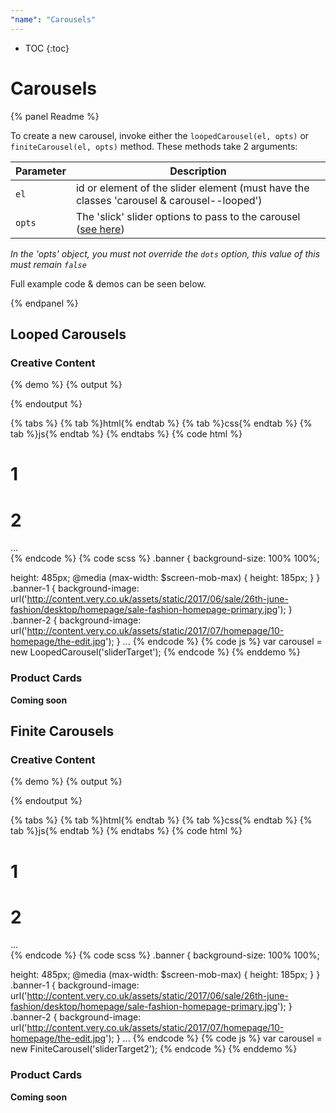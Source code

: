 ```yaml
---
"name": "Carousels"
---
```


* TOC
{:toc}

# Carousels

{% panel Readme %}

To create a new carousel, invoke either the `loopedCarousel(el, opts)` or `finiteCarousel(el, opts)` method. 
These methods take 2 arguments:

| Parameter | Description  |
|---|---|
| `el`  | id or element of the slider element (must have the classes 'carousel & carousel--looped')  |  
| `opts`  | The 'slick' slider options to pass to the carousel ([see here](http://kenwheeler.github.io/slick/))  |  

*In the 'opts' object, you must not override the `dots` option, this value of this must remain `false`*

Full example code & demos can be seen below.

{% endpanel %}

## Looped Carousels

### Creative Content

{% demo %}
{% output %}
<div class="demo-grid">
  <div class="carousel" id="sliderTarget">
    <div class="banner banner-1">
    </div>
    <div class="banner banner-2">
    </div>
    <div class="banner banner-3">
    </div>
    <div class="banner banner-4">
    </div>
    <div class="banner banner-5">
    </div>
    <div class="banner banner-6">
    </div>
    <div class="banner banner-7">
    </div>
  </div>
</div>  
{% endoutput %}

{% tabs %}
{% tab %}html{% endtab %}
{% tab %}css{% endtab %}
{% tab %}js{% endtab %}
{% endtabs %}
{% code html %}
<div class="carousel" id="sliderTarget">
    <div class="banner banner-1">
      <div class="content">
        <h1>1</h1>
      </div>
    </div>
    <div class="banner banner-2">
      <div class="content">
        <h1>2</h1>
      </div>
    </div>
    ...
</div>
{% endcode %}
{% code scss %}
.banner {
  background-size: 100% 100%;

  height: 485px;
  @media (max-width: $screen-mob-max) {
      height: 185px;
  }
}
.banner-1 {
  background-image: url('http://content.very.co.uk/assets/static/2017/06/sale/26th-june-fashion/desktop/homepage/sale-fashion-homepage-primary.jpg');
}
.banner-2 {
  background-image: url('http://content.very.co.uk/assets/static/2017/07/homepage/10-homepage/the-edit.jpg');
}
...
{% endcode %}
{% code js %}
var carousel = new LoopedCarousel('sliderTarget');
{% endcode %}
{% enddemo %}

### Product Cards

**Coming soon**

## Finite Carousels

### Creative Content

{% demo %}
{% output %}
<div class="demo-grid">
  <div class="carousel" id="sliderTarget2">
    <div class="banner banner-1">
    </div>
    <div class="banner banner-2">
    </div>
    <div class="banner banner-3">
    </div>
    <div class="banner banner-4">
    </div>
    <div class="banner banner-5">
    </div>
    <div class="banner banner-6">
    </div>
    <div class="banner banner-7">
    </div>
  </div>
</div>  
{% endoutput %}

{% tabs %}
{% tab %}html{% endtab %}
{% tab %}css{% endtab %}
{% tab %}js{% endtab %}
{% endtabs %}
{% code html %}
<div class="carousel" id="sliderTarget">
    <div class="banner banner-1">
      <div class="content">
        <h1>1</h1>
      </div>
    </div>
    <div class="banner banner-2">
      <div class="content">
        <h1>2</h1>
      </div>
    </div>
    ...
</div>
{% endcode %}
{% code scss %}
.banner {
  background-size: 100% 100%;

  height: 485px;
  @media (max-width: $screen-mob-max) {
      height: 185px;
  }
}
.banner-1 {
  background-image: url('http://content.very.co.uk/assets/static/2017/06/sale/26th-june-fashion/desktop/homepage/sale-fashion-homepage-primary.jpg');
}
.banner-2 {
  background-image: url('http://content.very.co.uk/assets/static/2017/07/homepage/10-homepage/the-edit.jpg');
}
...
{% endcode %}
{% code js %}
var carousel = new FiniteCarousel('sliderTarget2');
{% endcode %}
{% enddemo %}

### Product Cards

**Coming soon**
